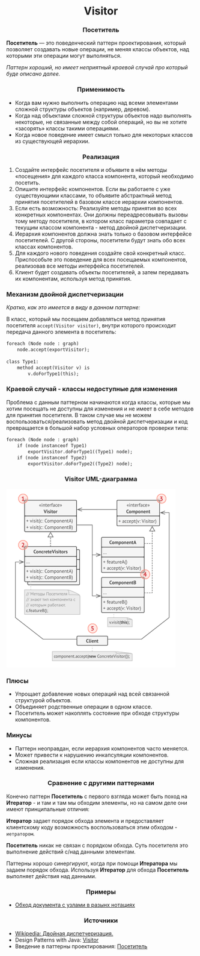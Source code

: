 <h1 align="center">
   Visitor
</h1>
<h3 align="center">
   Посетитель
</h3>

**Посетитель** — это поведенческий паттерн проектирования, который позволяет создавать новые операции, не меняя классы
объектов, над которыми эти операции могут выполняться.

*Паттерн хороший, но имеет неприятный краевой случай про который буде описано далее.*

<h3 align="center">
   Применимость
</h3>

- Когда вам нужно выполнить операцию над всеми элементами сложной структуры объектов (например, деревом).
- Когда над объектами сложной структуры объектов надо выполнять некоторые, не связанные между собой операций, но вы не
  хотите «засорять» классы такими операциями.
- Когда новое поведение имеет смысл только для некоторых классов из существующей иерархии.

<h3 align="center">
   Реализация
</h3>

1. Создайте интерфейс посетителя и объявите в нём методы «посещения» для каждого класса компонента, который необходимо
   посетить.
2. Опишите интерфейс компонентов. Если вы работаете с уже существующими классами, то объявите абстрактный метод принятия
   посетителей в базовом классе иерархии компонентов.
3. Если есть возможность: Реализуйте методы принятия во всех конкретных компонентах. Они должны переадресовывать вызовы
   тому методу посетителя, в котором класс параметра совпадает с текущим классом компонента - метод двойной
   диспетчеризации.
4. Иерархия компонентов должна знать только о базовом интерфейсе посетителей. С другой стороны, посетители будут знать
   обо всех классах компонентов.
5. Для каждого нового поведения создайте свой конкретный класс. Приспособьте это поведение для всех посещаемых
   компонентов, реализовав все методы интерфейса посетителей.
6. Клиент будет создавать объекты посетителей, а затем передавать их компонентам, используя метод принятия.

<h3>
   Механизм двойной диспетчеризации
</h3>

*Кратко, как это имеется в виду в данном паттерне:*

В класс, который мы посещаем добавляться метод принятия посетителя ```accept(Visitor visitor)```, внутри которого
происходит передача данного элемента в посетитель:

```
foreach (Node node : graph)
    node.accept(exportVisitor);
    
class Type1:
    method accept(Visitor v) is
        v.doForType1(this);
```

<h3>
    Краевой случай - классы недоступные для изменения
</h3>

Проблема с данным паттерном начинаются когда классы, которые мы хотим посещать не доступны для изменения и не имеет в
себе методов для принятия посетителя. В таком случае мы не можем воспользоваться/реализовать метод двойной
диспетчеризации и код превращается в большой набор условных операторов проверки типа:

```
foreach (Node node : graph)
    if (node instanceof Type1)
        exportVisitor.doForType1((Type1) node);
    if (node instanceof Type2)
        exportVisitor.doForType2((Type2) node);
```

<h3 align="center">
   Visitor UML-диаграмма
</h3>

![diagram.png](diagram.png)

<h3>Плюсы</h3>

- Упрощает добавление новых операций над всей связанной структурой объектов.
- Объединяет родственные операции в одном классе.
- Посетитель может накоплять состояние при обходе структуры компонентов.

<h3>Минусы</h3>

- Паттерн неоправдан, если иерархия компонентов часто меняется.
- Может привести к нарушению инкапсуляции компонентов.
- Сложная реализация если классы компонентов не доступны для изменения.

<h3 align="center">
   Сравнение с другими паттернами
</h3>

Конечно паттерн **Посетитель** с первого взгляда может быть поход на **Итератор** - и там и там мы обходим элементы, но
на самом деле они имеют принципальные отличия:

**Итератор** задает порядок обхода элемента и предоставляет клиентскому коду возможность воспользоваться этим
обходом - ```иетратором```.

**Посетитель** никак не связан с порядком обхода. Суть посетителя это выполнение действий с/над данными элементам.

Паттерны хорошо синергируют, когда при помощи **Итератора** мы задаем порядок обхода. Используя **Итератор** для обхода
**Посетитель** выполняет действия над данными.

<h3 align="center">
   Примеры
</h3>

- [Обход документа с узлами в разынх нотациях](code)

<h3 align="center">
   Источники
</h3>

- [Wikipedia: Двойная диспетчеризация.](https://en.wikipedia.org/wiki/Double_dispatch)
- Design Patterns with
  Java: [Visitor](books/Olaf%20Musch%20EN.pdf)
- Введение в паттерны
  проектирования: [Посетитель](books/Alexander%20Shvets%20RU.pdf)